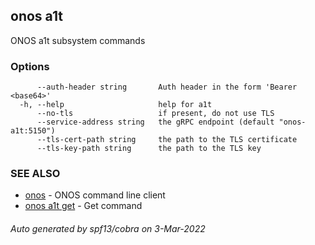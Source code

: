 ## onos a1t

ONOS a1t subsystem commands

### Options

```
      --auth-header string       Auth header in the form 'Bearer <base64>'
  -h, --help                     help for a1t
      --no-tls                   if present, do not use TLS
      --service-address string   the gRPC endpoint (default "onos-a1t:5150")
      --tls-cert-path string     the path to the TLS certificate
      --tls-key-path string      the path to the TLS key
```

### SEE ALSO

* [onos](onos.md)	 - ONOS command line client
* [onos a1t get](onos_a1t_get.md)	 - Get command

###### Auto generated by spf13/cobra on 3-Mar-2022
